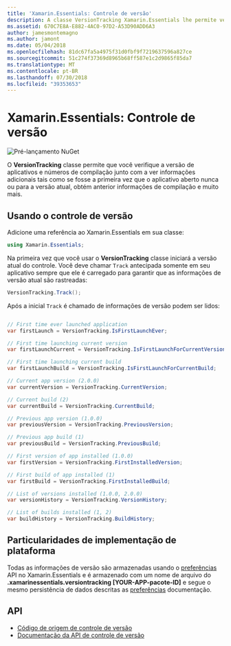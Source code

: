 ```yaml
---
title: 'Xamarin.Essentials: Controle de versão'
description: A classe VersionTracking Xamarin.Essentials lhe permite verificar a versão de aplicativos e números de compilação junto com a ver informações adicionais tais como se fosse a primeira vez o aplicativo aberto nunca ou para a versão atual, obtém a compilação anterior informações e muito mais.
ms.assetid: 670C7E8A-E882-4AC0-97D2-A53D90ADD6A3
author: jamesmontemagno
ms.author: jamont
ms.date: 05/04/2018
ms.openlocfilehash: 81dc67fa5a4975f31d0fbf9f7219637596a827ce
ms.sourcegitcommit: 51c274f37369d8965b68ff587e1c2d9865f85da7
ms.translationtype: MT
ms.contentlocale: pt-BR
ms.lasthandoff: 07/30/2018
ms.locfileid: "39353653"
---
```

# <a name="xamarinessentials-version-tracking"></a>Xamarin.Essentials: Controle de versão

![Pré-lançamento NuGet](~/media/shared/pre-release.png)

O **VersionTracking** classe permite que você verifique a versão de aplicativos e números de compilação junto com a ver informações adicionais tais como se fosse a primeira vez que o aplicativo aberto nunca ou para a versão atual, obtém anterior informações de compilação e muito mais.

## <a name="using-version-tracking"></a>Usando o controle de versão

Adicione uma referência ao Xamarin.Essentials em sua classe:

```csharp
using Xamarin.Essentials;
```

Na primeira vez que você usar o **VersionTracking** classe iniciará a versão atual do controle. Você deve chamar `Track` antecipada somente em seu aplicativo sempre que ele é carregado para garantir que as informações de versão atual são rastreadas:

```csharp
VersionTracking.Track();
```

Após a inicial `Track` é chamado de informações de versão podem ser lidos:

```csharp

// First time ever launched application
var firstLaunch = VersionTracking.IsFirstLaunchEver;

// First time launching current version
var firstLaunchCurrent = VersionTracking.IsFirstLaunchForCurrentVersion;

// First time launching current build
var firstLaunchBuild = VersionTracking.IsFirstLaunchForCurrentBuild;

// Current app version (2.0.0)
var currentVersion = VersionTracking.CurrentVersion;

// Current build (2)
var currentBuild = VersionTracking.CurrentBuild;

// Previous app version (1.0.0)
var previousVersion = VersionTracking.PreviousVersion;

// Previous app build (1)
var previousBuild = VersionTracking.PreviousBuild;

// First version of app installed (1.0.0)
var firstVersion = VersionTracking.FirstInstalledVersion;

// First build of app installed (1)
var firstBuild = VersionTracking.FirstInstalledBuild;

// List of versions installed (1.0.0, 2.0.0)
var versionHistory = VersionTracking.VersionHistory;

// List of builds installed (1, 2)
var buildHistory = VersionTracking.BuildHistory;
```

## <a name="platform-implementation-specifics"></a>Particularidades de implementação de plataforma

Todas as informações de versão são armazenadas usando o [preferências](preferences.md) API no Xamarin.Essentials e é armazenado com um nome de arquivo do **.xamarinessentials.versiontracking [YOUR-APP-pacote-ID]** e segue o mesmo persistência de dados descritas as [preferências](preferences.md#persistence) documentação.

## <a name="api"></a>API

- [Código de origem de controle de versão](https://github.com/xamarin/Essentials/tree/master/Xamarin.Essentials/VersionTracking)
- [Documentação da API de controle de versão](xref:Xamarin.Essentials.VersionTracking)
